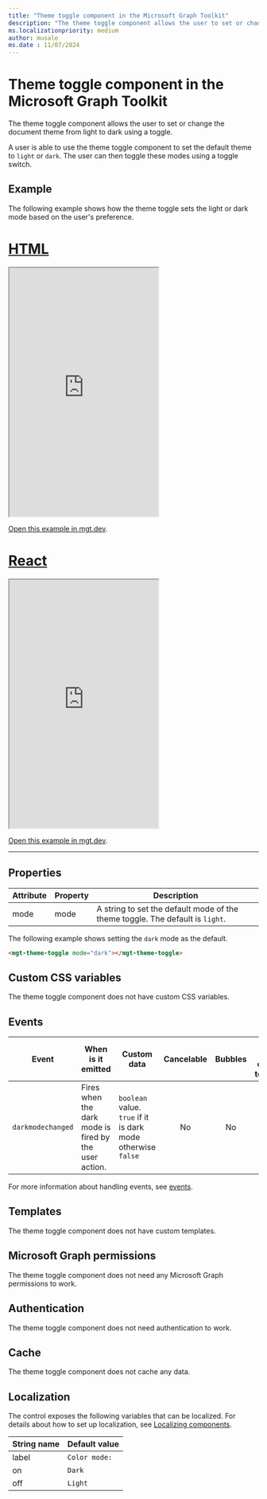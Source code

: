 ```yaml
---
title: "Theme toggle component in the Microsoft Graph Toolkit"
description: "The theme toggle component allows the user to set or change the document theme from light to dark using a toggle."
ms.localizationpriority: medium
author: musale
ms.date : 11/07/2024
---
```


# Theme toggle component in the Microsoft Graph Toolkit

The theme toggle component allows the user to set or change the document theme from light to dark using a toggle.

A user is able to use the theme toggle component to set the default theme to `light` or `dark`. The user can then toggle these modes using a toggle switch.

## Example

The following example shows how the theme toggle sets the light or dark mode based on the user's preference.

# [HTML](#tab/html)

<iframe src="https://mgt.dev/iframe.html?id=components-mgt-theme-toggle-html--user-preference-driven&source=docs" height="500"></iframe>

[Open this example in mgt.dev](https://mgt.dev/?path=/story/components-mgt-theme-toggle-html--user-preference-driven&source=docs).

# [React](#tab/react)

<iframe src="https://mgt.dev/iframe.html?id=components-mgt-theme-toggle-react--user-preference-driven&source=docs" height="500"></iframe>

[Open this example in mgt.dev](https://mgt.dev/?path=/story/components-mgt-theme-toggle-react--user-preference-driven&source=docs).

---

## Properties

| Attribute | Property | Description                                                                   |
| --------- | -------- | ----------------------------------------------------------------------------- |
| mode      | mode     | A string to set the default mode of the theme toggle. The default is `light`. |

The following example shows setting the `dark` mode as the default.

```html
<mgt-theme-toggle mode="dark"></mgt-theme-toggle>
```

## Custom CSS variables

The theme toggle component does not have custom CSS variables.

## Events

| Event             | When is it emitted                                    | Custom data                                                  | Cancelable | Bubbles | Works with custom template |
| ----------------- | ----------------------------------------------------- | ------------------------------------------------------------ | :--------: | :-----: | :------------------------: |
| `darkmodechanged` | Fires when the dark mode is fired by the user action. | `boolean` value. `true` if it is dark mode otherwise `false` |     No     |   No    |             No             |

For more information about handling events, see [events](../customize-components/events.md).

## Templates

The theme toggle component does not have custom templates.

## Microsoft Graph permissions

The theme toggle component does not need any Microsoft Graph permissions to work.

## Authentication

The theme toggle component does not need authentication to work.

## Cache

The theme toggle component does not cache any data.

## Localization

The control exposes the following variables that can be localized. For details about how to set up localization, see [Localizing components](../customize-components/localization.md).

| String name | Default value  |
| ----------- | -------------- |
| label       | `Color mode: ` |
| on          | `Dark`         |
| off         | `Light`        |

